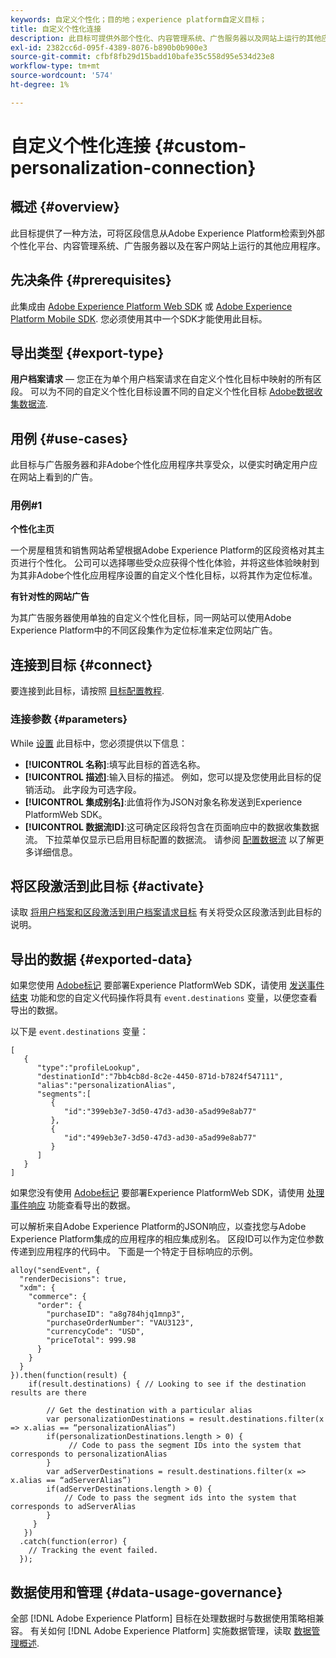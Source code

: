 ```yaml
---
keywords: 自定义个性化；目的地；experience platform自定义目标；
title: 自定义个性化连接
description: 此目标可提供外部个性化、内容管理系统、广告服务器以及网站上运行的其他应用程序，以便从Adobe Experience Platform中检索区段信息。 此目标基于用户配置文件区段成员资格提供实时个性化。
exl-id: 2382cc6d-095f-4389-8076-b890b0b900e3
source-git-commit: cfbf8fb29d15badd10bafe35c558d95e534d23e8
workflow-type: tm+mt
source-wordcount: '574'
ht-degree: 1%

---
```


# 自定义个性化连接 {#custom-personalization-connection}

## 概述 {#overview}

此目标提供了一种方法，可将区段信息从Adobe Experience Platform检索到外部个性化平台、内容管理系统、广告服务器以及在客户网站上运行的其他应用程序。

## 先决条件 {#prerequisites}

此集成由 [Adobe Experience Platform Web SDK](../../../edge/home.md) 或 [Adobe Experience Platform Mobile SDK](https://aep-sdks.gitbook.io/docs/). 您必须使用其中一个SDK才能使用此目标。

## 导出类型 {#export-type}

**用户档案请求**  — 您正在为单个用户档案请求在自定义个性化目标中映射的所有区段。 可以为不同的自定义个性化目标设置不同的自定义个性化目标 [Adobe数据收集数据流](../../../edge/fundamentals/datastreams.md).

## 用例 {#use-cases}

此目标与广告服务器和非Adobe个性化应用程序共享受众，以便实时确定用户应在网站上看到的广告。

### 用例#1

**个性化主页**

一个房屋租赁和销售网站希望根据Adobe Experience Platform的区段资格对其主页进行个性化。 公司可以选择哪些受众应获得个性化体验，并将这些体验映射到为其非Adobe个性化应用程序设置的自定义个性化目标，以将其作为定位标准。

**有针对性的网站广告**

为其广告服务器使用单独的自定义个性化目标，同一网站可以使用Adobe Experience Platform中的不同区段集作为定位标准来定位网站广告。

## 连接到目标 {#connect}

要连接到此目标，请按照 [目标配置教程](../../ui/connect-destination.md).

### 连接参数 {#parameters}

While [设置](../../ui/connect-destination.md) 此目标中，您必须提供以下信息：

* **[!UICONTROL 名称]**:填写此目标的首选名称。
* **[!UICONTROL 描述]**:输入目标的描述。 例如，您可以提及您使用此目标的促销活动。 此字段为可选字段。
* **[!UICONTROL 集成别名]**:此值将作为JSON对象名称发送到Experience PlatformWeb SDK。
* **[!UICONTROL 数据流ID]**:这可确定区段将包含在页面响应中的数据收集数据流。 下拉菜单仅显示已启用目标配置的数据流。 请参阅 [配置数据流](../../../edge/fundamentals/datastreams.md) 以了解更多详细信息。

## 将区段激活到此目标 {#activate}

读取 [将用户档案和区段激活到用户档案请求目标](../../ui/activate-profile-request-destinations.md) 有关将受众区段激活到此目标的说明。

## 导出的数据 {#exported-data}

如果您使用 [Adobe标记](../../../tags/home.md) 要部署Experience PlatformWeb SDK，请使用 [发送事件结束](../../../edge/extension/event-types.md) 功能和您的自定义代码操作将具有 `event.destinations` 变量，以便您查看导出的数据。

以下是 `event.destinations` 变量：

```
[
   {
      "type":"profileLookup",
      "destinationId":"7bb4cb8d-8c2e-4450-871d-b7824f547111",
      "alias":"personalizationAlias",
      "segments":[
         {
            "id":"399eb3e7-3d50-47d3-ad30-a5ad99e8ab77"
         },
         {
            "id":"499eb3e7-3d50-47d3-ad30-a5ad99e8ab77"
         }
      ]
   }
]
```

如果您没有使用 [Adobe标记](../../../tags/home.md) 要部署Experience PlatformWeb SDK，请使用 [处理事件响应](../../../edge/fundamentals/tracking-events.md#handling-responses-from-events) 功能查看导出的数据。

可以解析来自Adobe Experience Platform的JSON响应，以查找您与Adobe Experience Platform集成的应用程序的相应集成别名。 区段ID可以作为定位参数传递到应用程序的代码中。 下面是一个特定于目标响应的示例。

```
alloy("sendEvent", {
  "renderDecisions": true,
  "xdm": {
    "commerce": {
      "order": {
        "purchaseID": "a8g784hjq1mnp3",
        "purchaseOrderNumber": "VAU3123",
        "currencyCode": "USD",
        "priceTotal": 999.98
      }
    }
  }
}).then(function(result) {
    if(result.destinations) { // Looking to see if the destination results are there
 
        // Get the destination with a particular alias
        var personalizationDestinations = result.destinations.filter(x => x.alias == “personalizationAlias”)
        if(personalizationDestinations.length > 0) {
             // Code to pass the segment IDs into the system that corresponds to personalizationAlias
        }
        var adServerDestinations = result.destinations.filter(x => x.alias == “adServerAlias”)
        if(adServerDestinations.length > 0) {
            // Code to pass the segment ids into the system that corresponds to adServerAlias
        }
     }
   })
  .catch(function(error) {
    // Tracking the event failed.
  });
```


## 数据使用和管理 {#data-usage-governance}

全部 [!DNL Adobe Experience Platform] 目标在处理数据时与数据使用策略相兼容。 有关如何 [!DNL Adobe Experience Platform] 实施数据管理，读取 [数据管理概述](../../../data-governance/home.md).
